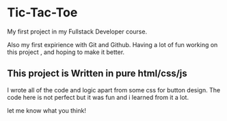 ﻿# Tic-Tac-Toe
My first project in my Fullstack Developer course.

Also my first expirience with Git and Github.
Having a lot of fun working on this project ,
and hoping to make it better.

## This project is Written in pure html/css/js
I wrote all of the code and logic apart from some css for button design.
The code here is not perfect but it was fun and i learned from it a lot.

let me know what you think!





